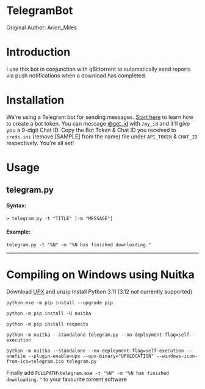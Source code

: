 # TelegramBot
Original Author: Arion_Miles

# Introduction
I use this bot in conjunction with qBittorrent to automatically send reports via push notifications when a download has completed.

# Installation
We're using a Telegram bot for sending messages. [Start here](https://core.telegram.org/bots#3-how-do-i-create-a-bot) to learn how to create a bot token. You can message [@get_id](https://telegram.me/get_id_bot) with `/my_id` and it'll give you a 9-digit Chat ID. Copy the Bot Token & Chat ID you received to `creds.ini` (remove [SAMPLE] from the name) file under `API_TOKEN` & `CHAT_ID` respectively. You're all set!

# Usage

## telegram.py
#### Syntax:
`> telegram.py -t "TITLE" [-m "MESSAGE"]`

#### Example:
`telegram.py -t "%N" -m "%N has finished downloading."`

----

# Compiling on Windows using Nuitka

Download [UPX](https://github.com/upx/upx/releases/latest) and unzip
Install Python 3.11 (3.12 not currently supported)

`python.exe -m pip install --upgrade pip`

`python -m pip install -U nuitka`

`python -m pip install requests`

`python -m nuitka --standalone telegram.py --no-deployment-flag=self-execution`

`python -m nuitka --standalone --no-deployment-flag=self-execution --onefile --plugin-enable=upx --upx-binary="UPXLOCATION" --windows-icon-from-ico=telegram.ico telegram.py`

Finally add  `FULLPATH\telegram.exe -t "%N" -m "%N has finished downloading."`  to your favourite torrent software
